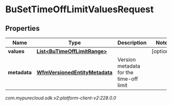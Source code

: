 # BuSetTimeOffLimitValuesRequest


## Properties

| Name | Type | Description | Notes |
| ------------ | ------------- | ------------- | ------------- |
| **values** | [**List&lt;BuTimeOffLimitRange&gt;**](BuTimeOffLimitRange) |  |  [optional] |
| **metadata** | [**WfmVersionedEntityMetadata**](WfmVersionedEntityMetadata) | Version metadata for the time-off limit |  |




_com.mypurecloud.sdk.v2:platform-client-v2:228.0.0_

